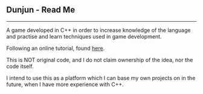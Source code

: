 Dunjun - Read Me
----------------
****************

A game developed in C++ in order to increase knowledge of the language and practise and learn techniques used in game development.

Following an online tutorial, found [here](https://www.youtube.com/watch?v=fRUYl6_5m3o&index=1&list=PL93bFkoCMJslJJb15oQddnmABNUl6iz8e).

This is NOT original code, and I do not claim ownership of the idea, nor the code itself.

I intend to use this as a platform which I can base my own projects on in the future, when I have more experience with C++.
